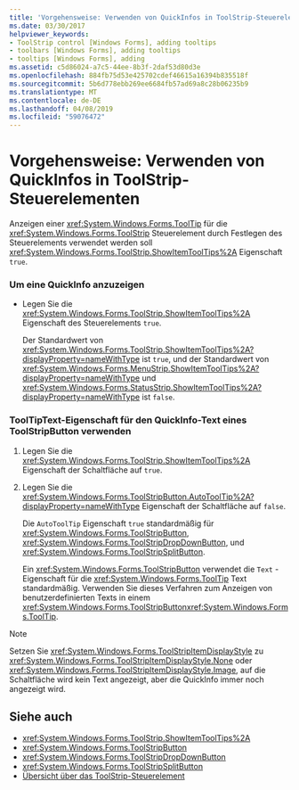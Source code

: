 ```yaml
---
title: 'Vorgehensweise: Verwenden von QuickInfos in ToolStrip-Steuerelementen'
ms.date: 03/30/2017
helpviewer_keywords:
- ToolStrip control [Windows Forms], adding tooltips
- toolbars [Windows Forms], adding tooltips
- tooltips [Windows Forms], adding
ms.assetid: c5d86024-a7c5-44ee-8b3f-2daf53d80d3e
ms.openlocfilehash: 884fb75d53e425702cdef46615a16394b835518f
ms.sourcegitcommit: 5b6d778ebb269ee6684fb57ad69a8c28b06235b9
ms.translationtype: MT
ms.contentlocale: de-DE
ms.lasthandoff: 04/08/2019
ms.locfileid: "59076472"
---
```

# <a name="how-to-use-tooltips-in-toolstrip-controls"></a>Vorgehensweise: Verwenden von QuickInfos in ToolStrip-Steuerelementen
Anzeigen einer <xref:System.Windows.Forms.ToolTip> für die <xref:System.Windows.Forms.ToolStrip> Steuerelement durch Festlegen des Steuerelements verwendet werden soll <xref:System.Windows.Forms.ToolStrip.ShowItemToolTips%2A> Eigenschaft `true`.  
  
### <a name="to-display-a-tooltip"></a>Um eine QuickInfo anzuzeigen  
  
-   Legen Sie die <xref:System.Windows.Forms.ToolStrip.ShowItemToolTips%2A> Eigenschaft des Steuerelements `true`.  
  
     Der Standardwert von <xref:System.Windows.Forms.ToolStrip.ShowItemToolTips%2A?displayProperty=nameWithType> ist `true`, und der Standardwert von <xref:System.Windows.Forms.MenuStrip.ShowItemToolTips%2A?displayProperty=nameWithType> und <xref:System.Windows.Forms.StatusStrip.ShowItemToolTips%2A?displayProperty=nameWithType> ist `false`.  
  
### <a name="to-use-the-tooltiptext-property-for-the-tooltip-text-of-a-toolstripbutton"></a>ToolTipText-Eigenschaft für den QuickInfo-Text eines ToolStripButton verwenden  
  
1.  Legen Sie die <xref:System.Windows.Forms.ToolStrip.ShowItemToolTips%2A> Eigenschaft der Schaltfläche auf `true`.  
  
2.  Legen Sie die <xref:System.Windows.Forms.ToolStripButton.AutoToolTip%2A?displayProperty=nameWithType> Eigenschaft der Schaltfläche auf `false`.  
  
     Die `AutoToolTip` Eigenschaft `true` standardmäßig für <xref:System.Windows.Forms.ToolStripButton>, <xref:System.Windows.Forms.ToolStripDropDownButton>, und <xref:System.Windows.Forms.ToolStripSplitButton>.  
  
     Ein <xref:System.Windows.Forms.ToolStripButton> verwendet die `Text` -Eigenschaft für die <xref:System.Windows.Forms.ToolTip> Text standardmäßig. Verwenden Sie dieses Verfahren zum Anzeigen von benutzerdefinierten Texts in einem <xref:System.Windows.Forms.ToolStripButton><xref:System.Windows.Forms.ToolTip>.  
  
> [!NOTE]
>  Setzen Sie <xref:System.Windows.Forms.ToolStripItemDisplayStyle> zu <xref:System.Windows.Forms.ToolStripItemDisplayStyle.None> oder <xref:System.Windows.Forms.ToolStripItemDisplayStyle.Image>, auf die Schaltfläche wird kein Text angezeigt, aber die QuickInfo immer noch angezeigt wird.  
  
## <a name="see-also"></a>Siehe auch

- <xref:System.Windows.Forms.ToolStrip.ShowItemToolTips%2A>
- <xref:System.Windows.Forms.ToolStripButton>
- <xref:System.Windows.Forms.ToolStripDropDownButton>
- <xref:System.Windows.Forms.ToolStripSplitButton>
- [Übersicht über das ToolStrip-Steuerelement](toolstrip-control-overview-windows-forms.md)
